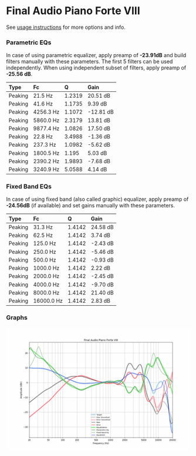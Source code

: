 # Final Audio Piano Forte VIII
See [usage instructions](https://github.com/jaakkopasanen/AutoEq#usage) for more options and info.

### Parametric EQs
In case of using parametric equalizer, apply preamp of **-23.91dB** and build filters manually
with these parameters. The first 5 filters can be used independently.
When using independent subset of filters, apply preamp of **-25.56 dB**.

| Type    | Fc        |      Q | Gain      |
|:--------|:----------|:-------|:----------|
| Peaking | 21.5 Hz   | 1.2319 | 20.51 dB  |
| Peaking | 41.6 Hz   | 1.1735 | 9.39 dB   |
| Peaking | 4256.3 Hz | 1.1072 | -12.81 dB |
| Peaking | 5860.0 Hz | 2.3179 | 13.81 dB  |
| Peaking | 9877.4 Hz | 1.0826 | 17.50 dB  |
| Peaking | 22.8 Hz   | 3.4988 | -1.36 dB  |
| Peaking | 237.3 Hz  | 1.0982 | -5.62 dB  |
| Peaking | 1800.5 Hz | 1.195  | 5.03 dB   |
| Peaking | 2390.2 Hz | 1.9893 | -7.68 dB  |
| Peaking | 3240.9 Hz | 5.0588 | 4.14 dB   |

### Fixed Band EQs
In case of using fixed band (also called graphic) equalizer, apply preamp of **-24.56dB**
(if available) and set gains manually with these parameters.

| Type    | Fc         |      Q | Gain     |
|:--------|:-----------|:-------|:---------|
| Peaking | 31.3 Hz    | 1.4142 | 24.58 dB |
| Peaking | 62.5 Hz    | 1.4142 | 3.74 dB  |
| Peaking | 125.0 Hz   | 1.4142 | -2.43 dB |
| Peaking | 250.0 Hz   | 1.4142 | -5.46 dB |
| Peaking | 500.0 Hz   | 1.4142 | -0.93 dB |
| Peaking | 1000.0 Hz  | 1.4142 | 2.22 dB  |
| Peaking | 2000.0 Hz  | 1.4142 | -2.45 dB |
| Peaking | 4000.0 Hz  | 1.4142 | -9.70 dB |
| Peaking | 8000.0 Hz  | 1.4142 | 21.40 dB |
| Peaking | 16000.0 Hz | 1.4142 | 2.83 dB  |

### Graphs
![](./Final%20Audio%20Piano%20Forte%20VIII.png)